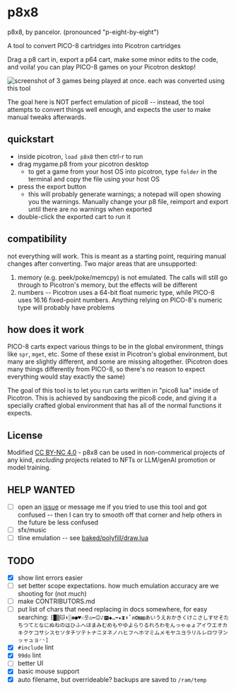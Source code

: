 # p8x8

p8x8, by pancelor. (pronounced "p-eight-by-eight")

A tool to convert PICO-8 cartridges into Picotron cartridges

Drag a p8 cart in, export a p64 cart, make some minor edits to the code, and voila! you can play PICO-8 games on your Picotron desktop!

![screenshot of 3 games being played at once. each was converted using this tool](https://github.com/pancelor/p8x8/assets/11308928/c2a1c36c-ac4d-43b1-8e92-b1e7b5fbaade)

The goal here is NOT perfect emulation of pico8 -- instead, the tool attempts to convert things well enough, and expects the user to make manual tweaks afterwards.

## quickstart

- inside picotron, `load p8x8` then ctrl-r to run
- drag mygame.p8 from your picotron desktop
	- to get a game from your host OS into picotron, type `folder` in the terminal and copy the file using your host OS
- press the export button
	- this will probably generate warnings; a notepad will open showing you the warnings. Manually change your p8 file, reimport and export until there are no warnings when exported
- double-click the exported cart to run it

## compatibility

not everything will work. This is meant as a starting point, requiring manual changes after converting. Two major areas that are unsupported:
1. memory (e.g. peek/poke/memcpy) is not emulated. The calls will still go through to Picotron's memory, but the effects will be different
2. numbers -- Picotron uses a 64-bit float numeric type, while PICO-8 uses 16.16 fixed-point numbers. Anything relying on PICO-8's numeric type will probably have problems

## how does it work

PICO-8 carts expect various things to be in the global environment, things like `spr`, `mget`, etc. Some of these exist in Picotron's global environment, but many are slightly different, and some are missing altogether. (Picotron does many things differently from PICO-8, so there's no reason to expect everything would stay exactly the same)

The goal of this tool is to let you run carts written in "pico8 lua" inside of Picotron. This is achieved by sandboxing the pico8 code, and giving it a specially crafted global environment that has all of the normal functions it expects.

## License

Modified [CC BY-NC 4.0](https://creativecommons.org/licenses/by-nc/4.0/) - p8x8 can be used in non-commerical projects of any kind, *excluding* projects related to NFTs or LLM/genAI promotion or model training.

## HELP WANTED
- [ ] open an [issue](https://github.com/pancelor/p8x8/issues) or message me if you tried to use this tool and got confused -- then I can try to smooth off that corner and help others in the future be less confused
- [ ] sfx/music
- [ ] tline emulation -- see [baked/polyfill/draw.lua](./baked/polyfill/draw.lua#L17)

## TODO
- [x] show lint errors easier
- [ ] set better scope expectations. how much emulation accuracy are we shooting for (not much)
- [ ] make CONTRIBUTORS.md
- [ ] put list of chars that need replacing in docs somewhere, for easy searching: `[█▒🐱⬇️░✽●♥☉웃⌂⬅️😐♪🅾️◆…➡️★⧗⬆️ˇ∧❎▤▥あいうえおかきくけこさしすせそたちつてとなにぬねのはひふへほまみむめもやゆよらりるれろわをんっゃゅょアイウエオカキクケコサシスセソタチツテトナニヌネノハヒフヘホマミムメモヤユヨラリルレロワヲンッャュョ◜◝]`
- [x] `#include` lint
- [x] `99do` lint
- [ ] better UI
- [x] basic mouse support
- [x] auto filename, but overrideable? backups are saved to `/ram/temp`
